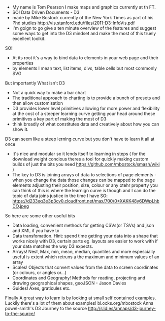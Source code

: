  * My name is Tom Pearson I make maps and graphics currently at th FT.
 * SO! Data Driven Documents - D3
 * made by Mike Bostock currently of the New York Times as part of his Phd studies http://vis.stanford.edu/files/2011-D3-InfoVis.pdf
 * I'm goign to go give a ten minute overview of the features and suggest some ways to get into the D3 mindset and make the most of this truely excellent toolkit.

SO!
 * At its root it's a way to bind data to elements in your web page and their properties
 * by elements I mean text, list items, divs, table cells but most commonly SVG

But importantly What isn't D3
 * Not a quick way to make a bar chart
 * The traditional approach to charting is to provide a bunch of presets and then allow customisation
 * D3 provides lower level primitives allowing for more power and flexibility at the cost of a steeper learning curve getting your head around these primitives a key part of making the most of D3 
 * think broadly of what constitutes data and creatively about how you can show it.
 
D3 can seem like a steep lerning curve but you don't have to learn it all at once
 * It's nice and modular so it lends itself to learning in steps ( for the download weight concious theres a tool for quickly making custom builds of just the bits you need https://github.com/mbostock/smash/wiki )
 * The key to D3 is joining arrays of data to selections of page elements -when you change the data those changes can be mapped to the page elements adjusting their position, size, colour or any otehr property you can think of this is where the learnign curve is though and I can do the topic of data joins justice in the time I have SO: https://d233eq3e3p3cv0.cloudfront.net/max/700/0*XAKK48y6DWpLhbDO.jpeg

So here are some other useful bits
 * Data loading, convenient methods for getting CSVs(or TSVs) and json and XML if you have to
 * Data transfomation. Hint: spend time getting your data into a shape that works nicely with D3, certain parts eg. layouts are easier to work with if your data matches the way D3 expects. 
 * Arrays! Nest, Max, min, mean, median, quantiles and more espescially useful is extent which retruns a the maximum and minimum values of an array
 * Scales! Objects that convert values from the data to screen coordinates (or colours, or angles or...)
 * Coordinates and Geography! Methods for reading, projecting and drawing geographical shapes, geoJSON - Jason Davies
 * Guides! Axes, graticules etc.

Finally
  A great way to learn is by looking at small self contained examples. Luckily there's a lot of them about
 examples! bl.ocks.org/mbostock
  Anna powel-smith's D3 Journey to the source http://slid.es/annaps/d3-journey-to-the-source/